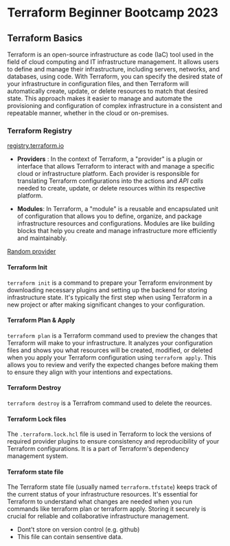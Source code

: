 # Terraform Beginner Bootcamp 2023



## Terraform Basics

Terraform is an open-source infrastructure as code (IaC) tool used in the field of cloud computing and IT infrastructure management. It allows users to define and manage their infrastructure, including servers, networks, and databases, using code. With Terraform, you can specify the desired state of your infrastructure in configuration files, and then Terraform will automatically create, update, or delete resources to match that desired state. This approach makes it easier to manage and automate the provisioning and configuration of complex infrastructure in a consistent and repeatable manner, whether in the cloud or on-premises.

### Terraform Registry
[registry.terraform.io](https://registry.terraform.io/)

- **Providers** : In the context of Terraform, a "provider" is a plugin or interface that allows Terraform to interact with and manage a specific cloud or infrastructure platform. Each provider is responsible for translating Terraform configurations into the actions and _API calls_ needed to create, update, or delete resources within its respective platform.

- **Modules**: In Terraform, a "module" is a reusable and encapsulated unit of configuration that allows you to define, organize, and package infrastructure resources and configurations. Modules are like building blocks that help you create and manage infrastructure more efficiently and maintainably. 

[Random provider](https://registry.terraform.io/providers/hashicorp/random/latest/docs) 


#### Terraform Init
```terraform init``` is a command to prepare your Terraform environment by downloading necessary plugins and setting up the backend for storing infrastructure state. It's typically the first step when using Terraform in a new project or after making significant changes to your configuration.

#### Terraform Plan & Apply
``terraform plan`` is a Terraform command used to preview the changes that Terraform will make to your infrastructure. It analyzes your configuration files and shows you what resources will be created, modified, or deleted when you apply your Terraform configuration using ``terraform apply``. This allows you to review and verify the expected changes before making them to ensure they align with your intentions and expectations.

#### Terraform Destroy
`terraform destroy` is a Terrafrom command used to delete the reources.


#### Terraform Lock files
The ``.terraform.lock.hcl`` file is used in Terraform to lock the versions of required provider plugins to ensure consistency and reproducibility of your Terraform configurations. It is a part of Terraform's dependency management system.


#### Terraform state file
The Terraform state file (usually named ``terraform.tfstate``) keeps track of the current status of your infrastructure resources. It's essential for Terraform to understand what changes are needed when you run commands like terraform plan or terraform apply. Storing it securely is crucial for reliable and collaborative infrastructure management.

- Dont't store on version control (e.g. github)
- This file can contain sensentive data.